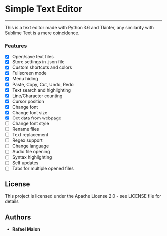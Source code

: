 # Simple Text Editor
---
This is a text editor made with Python 3.6 and Tkinter, any similarity with Sublime Text is a mere coincidence.

### Features
- [x] Open/save text files
- [x] Store settings in .json file
- [x] Custom shortcuts and colors
- [x] Fullscreen mode
- [x] Menu hiding
- [x] Paste, Copy, Cut, Undo, Redo
- [x] Text search and highlighting
- [x] Line/Character counting
- [x] Cursor position
- [x] Change font
- [x] Change font size
- [x] Get data from webpage
- [ ] Change font style
- [ ] Rename files
- [ ] Text replacement
- [ ] Regex support
- [ ] Change language
- [ ] Audio file opening
- [ ] Syntax highlighting
- [ ] Self updates
- [ ] Tabs for multiple opened files

## License
This project is licensed under the Apache License 2.0 - see LICENSE file for details

## Authors
- **Rafael Malon**
